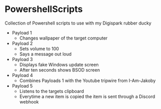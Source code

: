 # PowershellScripts
Collection of Powershell scripts to use with my Digispark rubber ducky

* Payload 1
  * Changes wallpaper of the target computer
* Payload 2
  * Sets volume to 100
  * Says a message out loud
* Payload 3
  * Displays fake Windows update screen
  * After ten seconds shows BSOD screen
* Payload 4
  * Combines Payloads 1 with the Youtube tripwire from I-Am-Jakoby
* Payload 5
  * Listens to the targets clipboard
  * Everytime a new item is copied the item is sent through a Discord webhook
